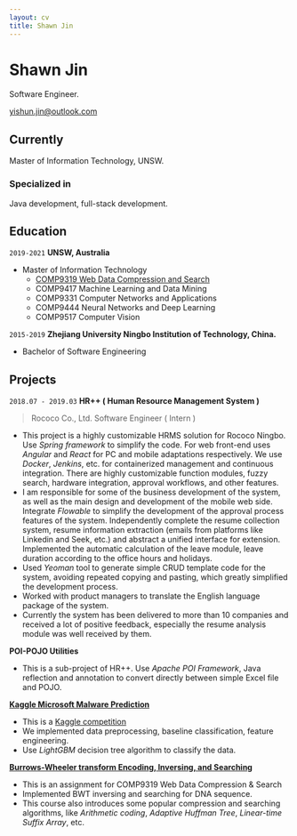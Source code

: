 ```yaml
---
layout: cv
title: Shawn Jin
---
```

# Shawn Jin
Software Engineer.

<div id="webaddress">
<a href="yishun.jin@outlook.com">yishun.jin@outlook.com</a>
</div>


## Currently

Master of Information Technology, UNSW.

### Specialized in

Java development, full-stack development.

## Education

`2019-2021`
**UNSW, Australia**

- Master of Information Technology
  - [COMP9319 Web Data Compression and Search](https://github.com/shawnking07/comp9319-code-snippet)
  - COMP9417 Machine Learning and Data Mining
  - COMP9331 Computer Networks and Applications
  - COMP9444 Neural Networks and Deep Learning
  - COMP9517 Computer Vision

`2015-2019`
**Zhejiang University Ningbo Institution of Technology, China.**

- Bachelor of Software Engineering

## Projects

`2018.07 - 2019.03`
**HR++ ( Human Resource Management System )**

> Rococo Co., Ltd.   Software Engineer ( Intern )

- This project is a highly customizable HRMS solution for Rococo Ningbo. Use *Spring framework* to simplify the code. For web front-end uses *Angular* and *React* for PC and mobile adaptations respectively. We use *Docker*, *Jenkins*, etc. for containerized management and continuous integration. There are highly customizable function modules, fuzzy search, hardware integration, approval workflows, and other features.
- I am responsible for some of the business development of the system, as well as the main design and development of the mobile web side. Integrate *Flowable* to simplify the development of the approval process features of the system. Independently complete the resume collection system, resume information extraction (emails from platforms like Linkedin and Seek, etc.) and abstract a unified interface for extension. Implemented the automatic calculation of the leave module, leave duration according to the office hours and holidays.
- Used *Yeoman* tool to generate simple CRUD template code for the system, avoiding repeated copying and pasting, which greatly simplified the development process.
- Worked with product managers to translate the English language package of the system.
- Currently the system has been delivered to more than 10 companies and received a lot of positive feedback, especially the resume analysis module was well received by them.

**POI-POJO Utilities**

- This is a sub-project of HR++. Use *Apache POI Framework*, Java reflection and annotation to convert directly between simple Excel file and POJO.

**[Kaggle Microsoft Malware Prediction](https://github.com/shawnking07/microsoft-malware-prediction)**

- This is a [Kaggle competition](https://www.kaggle.com/c/microsoft-malware-prediction)
- We implemented data preprocessing, baseline classification, feature engineering.
- Use *LightGBM* decision tree algorithm to classify the data.

**[Burrows-Wheeler transform Encoding, Inversing, and Searching](https://github.com/shawnking07/BWT_implementation)**

- This is an assignment for COMP9319 Web Data Compression & Search
- Implemented BWT inversing and searching for DNA sequence.
- This course also introduces some popular compression and searching algorithms, like *Arithmetic coding*, *Adaptive Huffman Tree*, *Linear-time Suffix Array*, etc.
